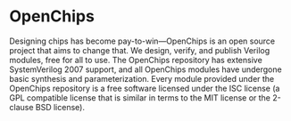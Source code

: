 # OpenChips
Designing chips has become pay-to-win—OpenChips is an open source project that aims to change that. We design, verify, and publish Verilog modules, free for all to use. The OpenChips repository has extensive SystemVerilog 2007 support, and all OpenChips modules have undergone basic synthesis  and parameterization. Every module provided under the OpenChips repository is a free software licensed under the ISC license (a GPL compatible license that is similar in terms to the MIT license or the 2-clause BSD license).
